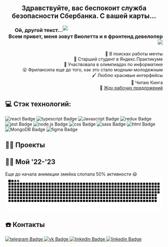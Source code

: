 <h2 align="center">Здравствуйте, вас беспокоит служба безопасности Сбербанка. С вашей карты...</h2>
<img src="https://media.giphy.com/media/3iyKHMIKg5VWG6qHUm/giphy.gif" width="320" align="right"/>
<h3 align="right">Ой, другой текст... Всем привет, меня зовут Виолетта и я фронтенд девелопер
  <img src="https://media.giphy.com/media/hvRJCLFzcasrR4ia7z/giphy.gif" width="30px"/>
</h3>
<div>
  <p align="right">
    🔭 В поисках работы мечты<br>
    👯 Старший студент в Яндекс.Практикуме<br>
    🎲 Участвовала в олимпиадах по информатике<br>
    😮 Фрилансила еще до того, как это стало модным-молодежным<br>
    🖌 Люблю красивые интерфейсы<br>
    🔪 Читаю Кинга<br>
    💬 <a href="https://t.me/violettavolkova">Жду рабочих предложений</a><br>
  </p>
  <div>
    <h2>💻 Стэк технологий: </h2>
    <div>
      <img src="https://img.shields.io/badge/react-F6AAE7?style=for-the-badge&logo=react&logoColor=white" alt="react Badge"/>
      <img src="https://img.shields.io/badge/TypeScript-2D6EFB?style=for-the-badge&logo=typescript&logoColor=white" alt="typescript Badge"/>
      <img src="https://img.shields.io/badge/JavaScript-35F93C?style=for-the-badge&logo=Javascript&logoColor=white" alt="Javascript Badge"/>
      <img src="https://img.shields.io/badge/redux-F6AAE7?style=for-the-badge&logo=redux&logoColor=white" alt="redux Badge"/>
      <img src="https://img.shields.io/badge/jest-2D6EFB?style=for-the-badge&logo=jest&logoColor=white" alt="jest Badge"/>
      <img src="https://img.shields.io/badge/node.js-35F93C?style=for-the-badge&logo=node.js&logoColor=white" alt="node.js Badge"/>
      <img src="https://img.shields.io/badge/CSS3-F6AAE7?style=for-the-badge&logo=css3&logoColor=white" alt="css Badge"/>
       <img src="https://img.shields.io/badge/sass-2D6EFB?style=for-the-badge&logo=sass&logoColor=white" alt="sass Badge"/>
      <img src="https://img.shields.io/badge/HTML5-35F93C?style=for-the-badge&logo=html5&logoColor=white" alt="html Badge"/>
      <img src="https://img.shields.io/badge/MongoDB-F6AAE7?style=for-the-badge&logo=MongoDB&logoColor=white" alt="MongoDB Badge"/>
      <img src="https://img.shields.io/badge/figma-2D6EFB?style=for-the-badge&logo=figma&logoColor=white" alt="figma Badge"/>
    </div>
    <h2>👨‍💻 Проекты</h2>
    <div align="center">
    </div>
    <h2>👩‍💻 Мой '22-'23 </h2>
    Еще до начала анимации змейка слопала 50% активности 😃 <br>
    <img src="https://raw.githubusercontent.com/vvvolkova-92/vvvolkova-92/output/github-contribution-grid-snake.svg" align="center"/>
    <h2>☎️ Контакты </h2>
    <a href="https://t.me/violettavolkova">
      <img src="https://img.shields.io/badge/telegram-F6AAE7?style=for-the-badge&logo=telegram&logoColor=white" alt="telegram Badge"/>
    </a>
    <a href="https://vk.com/violettasai">
      <img src="https://img.shields.io/badge/vk-2D6EFB?style=for-the-badge&logo=vk&logoColor=white" alt="vk Badge"/>
    </a>    
    <a href="https://www.linkedin.com/in/vvvolkova/">
      <img src="https://img.shields.io/badge/linkedin-35F93C?style=for-the-badge&logo=linkedin&logoColor=white" alt="linkedin Badge"/>
    </a>     
    <a href="https://www.linkedin.com/in/vvvolkova/">
      <img src="https://img.shields.io/badge/linkedin-35F93C?style=for-the-badge&logo=linkedin&logoColor=white" alt="linkedin Badge"/>
    </a>     

